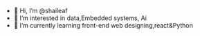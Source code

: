 - 👋 Hi, I’m @shaileaf
- 👀 I’m interested in data,Embedded systems, Ai
- 🌱 I’m currently learning front-end web designing,react&Python
